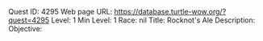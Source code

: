 Quest ID: 4295
Web page URL: https://database.turtle-wow.org/?quest=4295
Level: 1
Min Level: 1
Race: nil
Title: Rocknot's Ale
Description: 
Objective: 
